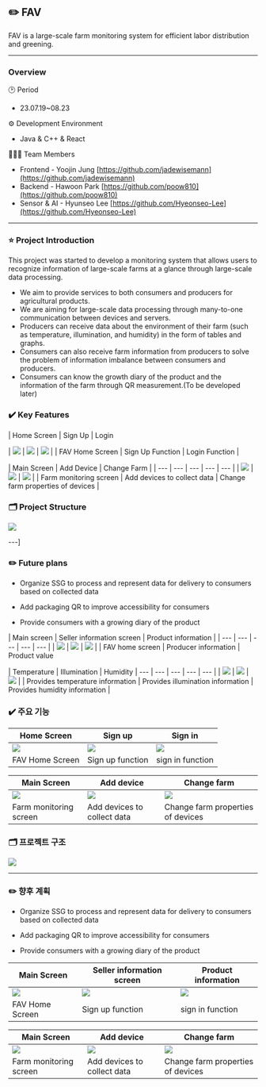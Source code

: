 ## ✏️ FAV

FAV is a large-scale farm monitoring system for efficient labor distribution and greening. 

---

### Overview

🕑 Period

- 23.07.19~08.23

⚙️ Development Environment

- Java & C++ & React

👨‍👧‍👦 Team Members

- Frontend - Yoojin Jung [https://github.com/jadewisemann](https://github.com/jadewisemann)
- Backend - Hawoon Park [https://github.com/poow810](https://github.com/poow810)
- Sensor & AI - Hyunseo Lee [https://github.com/Hyeonseo-Lee](https://github.com/Hyeonseo-Lee)

---

### ⭐ Project Introduction

This project was started to develop a monitoring system that allows users to recognize information of large-scale farms at a glance through large-scale data processing.

- We aim to provide services to both consumers and producers for agricultural products.
- We are aiming for large-scale data processing through many-to-one communication between devices and servers.
- Producers can receive data about the environment of their farm (such as temperature, illumination, and humidity) in the form of tables and graphs.
- Consumers can also receive farm information from producers to solve the problem of information imbalance between consumers and producers.
- Consumers can know the growth diary of the product and the information of the farm through QR measurement.(To be developed later)

### ✔️ Key Features

| Home Screen | Sign Up | Login

| <img src="https://github.com/jadewisemann/Smart_Farm_Monitoring_System/assets/111109429/5513bb9a-53bf-4c46-81a8-442bc24a8b51"/> | <img src="https://github.com/jadewisemann/Smart_Farm_Monitoring_System/assets/111109429/53451a4e-2b19-48d0-877a-d48db3fdb0e2"/> | <img src="https://github.com/jadewisemann/Smart_Farm_Monitoring_System/assets/111109429/365360d9-c923-4276-aa51-af1ff55d9972"/> |
| FAV Home Screen | Sign Up Function | Login Function |

| Main Screen | Add Device | Change Farm |
| --- | --- | --- | --- | --- |
| <img src=””/> | <img src="https://github.com/jadewisemann/Smart_Farm_Monitoring_System/assets/111109429/2bac3233-0857-480c-b62f-e18a95849c0b"/> | <img src="https://github.com/jadewisemann/Smart_Farm_Monitoring_System/assets/111109429/dae619fd-c50b-4e78-a5f3-f0c66d8cb2a7"/> |
| Farm monitoring screen | Add devices to collect data | Change farm properties of devices |

### 🗂️ Project Structure

<img src="https://github.com/jadewisemann/Smart_Farm_Monitoring_System/assets/111109429/ad149e3d-b538-49c4-9743-f030125da725"/>

---]
### ✏️ Future plans

- Organize SSG to process and represent data for delivery to consumers based on collected data

- Add packaging QR to improve accessibility for consumers

- Provide consumers with a growing diary of the product

| Main screen | Seller information screen | Product information |
| --- | --- | --- | --- | --- |
| <img src=https://github.com/jadewisemann/Smart_Farm_Monitoring_System/assets/111109429/cd67407e-9e43-43b1-a2fb-9a8b4ef8dd9c/> | <img src=https://github.com/jadewisemann/Smart_Farm_Monitoring_System/assets/111109429/1ea8235e-f323-4070-8e26-207d0cb75a31/> | <img src=https://github.com/jadewisemann/Smart_Farm_Monitoring_System/assets/111109429/ea148398-527b-43fa-badd-d863b0bd25fd/> |
| FAV home screen | Producer information | Product value

| Temperature | Illumination | Humidity
| --- | --- | --- | --- | --- |
| <img src=https://github.com/jadewisemann/Smart_Farm_Monitoring_System/assets/111109429/356ed655-4b8b-4db9-af04-db2a719f41d8/> | <img src=https://github.com/jadewisemann/Smart_Farm_Monitoring_System/assets/111109429/9c2ff9e6-40d9-463f-afd3-ed69c0130f08/> | <img src=https://github.com/jadewisemann/Smart_Farm_Monitoring_System/assets/111109429/85d8de08-00e3-43ef-a2f3-9e6c38ce1a88/> |
| Provides temperature information | Provides illumination information | Provides humidity information |

### ✔️ 주요 기능

| Home Screen | Sign up | Sign in |
| --- | --- | --- |
| <img src="https://github.com/jadewisemann/Smart_Farm_Monitoring_System/assets/111109429/5513bb9a-53bf-4c46-81a8-442bc24a8b51"/> | <img src="https://github.com/jadewisemann/Smart_Farm_Monitoring_System/assets/111109429/53451a4e-2b19-48d0-877a-d48db3fdb0e2"/> | <img src="https://github.com/jadewisemann/Smart_Farm_Monitoring_System/assets/111109429/365360d9-c923-4276-aa51-af1ff55d9972"/> |
| FAV Home Screen | Sign up function | sign in function |

| Main Screen | Add device | Change farm |
| --- | --- | --- |
| <img src=””/> | <img src="https://github.com/jadewisemann/Smart_Farm_Monitoring_System/assets/111109429/2bac3233-0857-480c-b62f-e18a95849c0b"/> | <img src="https://github.com/jadewisemann/Smart_Farm_Monitoring_System/assets/111109429/dae619fd-c50b-4e78-a5f3-f0c66d8cb2a7"/> |
| Farm monitoring screen | Add devices to collect data | Change farm properties of devices |

### 🗂️ 프로젝트 구조

<img src="https://github.com/jadewisemann/Smart_Farm_Monitoring_System/assets/111109429/ad149e3d-b538-49c4-9743-f030125da725"/>

---
### ✏️ 향후 계획

- Organize SSG to process and represent data for delivery to consumers based on collected data

- Add packaging QR to improve accessibility for consumers

- Provide consumers with a growing diary of the product

| Main Screen | Seller information screen | Product information |
| --- | --- | --- |
| <img src=https://github.com/jadewisemann/Smart_Farm_Monitoring_System/assets/111109429/cd67407e-9e43-43b1-a2fb-9a8b4ef8dd9c/> | <img src=https://github.com/jadewisemann/Smart_Farm_Monitoring_System/assets/111109429/1ea8235e-f323-4070-8e26-207d0cb75a31/> | <img src=https://github.com/jadewisemann/Smart_Farm_Monitoring_System/assets/111109429/ea148398-527b-43fa-badd-d863b0bd25fd/> |
| FAV Home Screen | Sign up function | sign in function |

| Main Screen | Add device | Change farm |
| --- | --- | --- |
| <img src=https://github.com/jadewisemann/Smart_Farm_Monitoring_System/assets/111109429/356ed655-4b8b-4db9-af04-db2a719f41d8/> | <img src=https://github.com/jadewisemann/Smart_Farm_Monitoring_System/assets/111109429/9c2ff9e6-40d9-463f-afd3-ed69c0130f08/> | <img src=https://github.com/jadewisemann/Smart_Farm_Monitoring_System/assets/111109429/85d8de08-00e3-43ef-a2f3-9e6c38ce1a88/> |
| Farm monitoring screen | Add devices to collect data | Change farm properties of devices |

